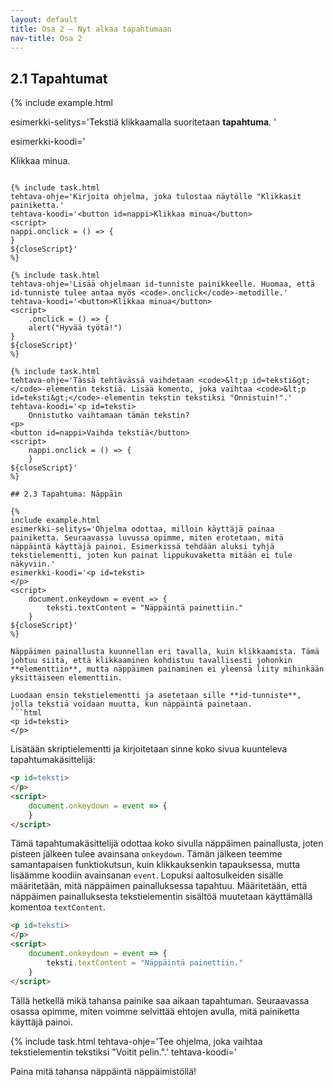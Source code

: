 ```yaml
---
layout: default
title: Osa 2 – Nyt alkaa tapahtumaan
nav-title: Osa 2
---
```

## 2.1 Tapahtumat

{%
 include example.html

 esimerkki-selitys='Tekstiä klikkaamalla suoritetaan <b>tapahtuma</b>. '

 esimerkki-koodi='<p id = teksti>
    Klikkaa minua.
</p>
<script>
    teksti.onclick = () => {
	alert("Onnittelut, klikkasit oikeaa paikkaa.")
    }
${closeScript}'
%}

Kun klikkaat hiirellä tietokoneen näyttöä tai painat tietokoneen näppäimiä, saat aikaan **tapahtuman**. Javascript-koodilla määritellään, mitä klikkauksesta tai näppäimen painamisesta tapahtuu.

## 2.2 Tapahtuma: Klikkaus

Jotta tiedetään, missä klikkaus tapahtuu on HTML-elementit merkittävä _id-tunnistella_. Luodaan tekstielementti ja annetaan sille id-tunnisteeksi `teksti`: `<p id=teksti>Klikkaa. minua</p>`. Id-tunniste määritetään **tagien** sisällä käyttämällä määrettä `id=` ja yhtäsuuruusmerkin oikealla puolella on **tunniste**, joka elementille asetetaan. 

Javascript-koodissa luodaan **kuuntelija**, joka odottaa, milloin id-tunnistettua elementtiä klikataan eli milloin _tapahtuma_ tapahtuu. Kuuntelija luodaan määrittämällä skriptielementin sisällä **tapahtumakäsittelijä**:

```html
<p id=teksti>
    Klikkaa minua.
</p>
<script>
    teksti.onclick = () => {
    }
</script>
```

**Tapahtumakäsittelijä** määritetään **id-tunnistetulle** elementille kirjoittamalla piste elementin id-tunnisteen jälkeen ja pisteen jälkeen kirjoitetaan avainsana `onclick`. Tällä avainsanalla saamme tietää, milloin id-tunnistettua elementtiä klikataan. Avainsanan jälkeen määritetään hieman kummallisen näköinen funktiokutsun `= () => { }`. Funktioihin tutustutaan lisään osassa 6, mutta ohitetaan ne nyt ja käytetään rakennetta osana **tapahtumakäsittelijää**. Tärkein osa tästä osasta on viimeiset aaltosulkeet `{ }`. Niiden sisälle kirjoitetaan se koodi, joka suoritetaan, kun id-tunnistettua elementtiä klikataan. Esimerkiksi jos tekstin klikkaamisen jälkeen halutaan tulostaa käyttäjälle lause `"Onnittelut, klikkasit oikeaa paikkaa."`, kirjoitetaan se _aaltosulkeiden sisälle_:

```html
<p id=teksti>
    Klikkaa minua.
</p>
<script>
    teksti.onclick = () => {
        alert("Onnittelut, klikkasit oikeaa paikkaa.")
    }
</script>
```

{% include task.html 
tehtava-ohje='Kirjoita ohjelmaan koodi, jossa komennolla <code>alert()</code> tulostetaan "Ankat uivat lammessa.", kun tekstiä "Missä ankat uivat?" klikataan.'
tehtava-koodi='<p id = teksti>
    Missä ankat uivat?
</p>
<script>
teksti.onclick = () => {
}
${closeScript}'
%}

{% include task.html
tehtava-ohje='Kirjoita ohjelmaan koodi, jossa <code>alert()</code>-komennolla tulostetaan "Höyhenpeite on myös vettähylkivä.", kun tekstiä "Ankkojen höyhenpeite on pehmeä" klikataan.'
tehtava-koodi='<p id = teksti>
    Ankkojen höyhenpeite on pehmeä.
</p>
<script>
${closeScript}'
%}

{% include extra.html
otsikko='Id-tunniste'
vinkki='Id-tunniste annetaan HTML-elementille. Id-tunnistetta käytetään HTML-koodin ja Javascript-koodin väliseen komminukaatioon. Kun HTML-elementti tunnistetaan id-tunnisteella, niin siihen voidaan viitata Javascript koodissa.' 
%}

{% include task.html
tehtava-ohje='Ohjelmoija on unohtanut tästä koodista id-tunnisteen. Korjaa koodiin id-tunniste siten, että kun tekstielementtiä klikataan, niin tulostetaan Javascript koodin <code>alert()</code>-komento.'
tehtava-koodi='<p>
    Saammeko tekstin toimimaan tapahtumana?
</p>
<script>
    .onclick = () => {
	alert("Onnittelut, osasit luoda oikean id-tunnuksen.")
    }
${closeScript}'
%}

{% include task.html
tehtava-ohje='Kirjoita ohjelmaan tekstielementti, jossa lukee "Koodiankat auttavat ihmisiä ohjelmoinnissa.". Anna tekstielementille tunnisteeksi "teksti". Lisää <code>onclick</code>-komento ja kirjoita sen sisälle <code>alert()</code>-komento, joka tulostaa tekstin "Lisäksi koodiankat ovat söpöjä.".'
tehtava-koodi='<script>
${closeScript}'
%}

### HTML-elementin tekstin vaihtaminen

{% include example.html
esimerkki-selitys='Tekstiä klikkaamalla teksti vaihtuu.'
esimerkki-koodi='<p id = teksti>Klikkaa minua.</p>
<script>
    teksti.onclick = () => {
		teksti.textContent = "Moikka moi!"    
    }
${closeScript}'
%}

Id-tunnistetun tekstielementin sisältö eli sitä, mitä tekstielementissä lukee vaihdetaan käyttämällä id-tunnistetun tekstielementin komentoa `textContent`.

### Painike

{% include example.html
esimerkki-selitys='Painikkeesta tapahtuu alert().'
esimerkki-koodi='<button id=nappi>Klikkaa tästä.</button>
<script>
	nappi.onclick = () =>  {
		alert("Nappia painettiin.")
	}
${closeScript}'
%}


{% include example.html
esimerkki-selitys='Painiketta <code>&lt;button&gt;</code> painettaessa suoritetaan komento <code>nappi.onclick</code>.'
esimerkki-koodi='<p id = teksti>hello!<p>
<button id=nappi>Vaihda tekstiä</button>
<script>
    nappi.onclick = () =>  {
	teksti.textContent = "Moikka moi!"
    }
${closeScript}'
%}

<button>Painike</button> on HTML-elementti, jota usein on tarkoitus klikata. Painikkeen määrittelävä tagi on `<button>`. Ilman Javascript-koodia painikkeen klikkaamisesta ei tapahdu mitään. Painikkeen klikkausta _kuunnellaan_ samalla tavalla, kuin muidenkin HTML-elementtien klikkausta. Tämä tarkoittaa sitä, että painikkeelle annetaan **id-tunniste** ja tämän jälkeen tunnistetulle painikkeelle tehdään **tapahtumakäsittelijä** skripitielementtiin.

```html
<button id=painike>
    Painike
</button>
<script>
    painike.onclick = () => {
        alert("Klikkasit painiketta.")
    }
</script>
```

{% include task.html
tehtava-ohje='Kirjoita ohjelma, joka tulostaa näytölle "Klikkasit painiketta.'
tehtava-koodi='<button id=nappi>Klikkaa minua</button>
<script>
nappi.onclick = () => {
}
${closeScript}'
%}

{% include task.html
tehtava-ohje='Lisää ohjelmaan id-tunniste painikkeelle. Huomaa, että id-tunniste tulee antaa myös <code>.onclick</code>-metodille.'
tehtava-koodi='<button>Klikkaa minua</button>
<script>
	.onclick = () => {
    alert("Hyvää työtä!")
}
${closeScript}'
%}

{% include task.html
tehtava-ohje='Tässä tehtävässä vaihdetaan <code>&lt;p id=teksti&gt;</code>-elementin tekstiä. Lisää komento, joka vaihtaa <code>&lt;p id=teksti&gt;</code>-elementin tekstin tekstiksi "Onnistuin!".'
tehtava-koodi='<p id=teksti>
    Onnistutko vaihtamaan tämän tekstin?
<p>
<button id=nappi>Vaihda tekstiä</button>
<script>
    nappi.onclick = () => {
    }
${closeScript}'
%}

## 2.3 Tapahtuma: Näppäin

{%
include example.html
esimerkki-selitys='Ohjelma odottaa, milloin käyttäjä painaa painiketta. Seuraavassa luvussa opimme, miten erotetaan, mitä näppäintä käyttäjä painoi. Esimerkissä tehdään aluksi tyhjä tekstielementti, joten kun painat lippukuvaketta mitään ei tule näkyviin.'
esimerkki-koodi='<p id=teksti>
</p>
<script>
    document.onkeydown = event => {
        teksti.textContent = "Näppäintä painettiin."
    }
${closeScript}'
%}

Näppäimen painallusta kuunnellan eri tavalla, kuin klikkaamista. Tämä johtuu siitä, että klikkaaminen kohdistuu tavallisesti johonkin **elementtiin**, mutta näppäimen painaminen ei yleensä liity mihinkään yksittäiseen elementtiin.

Luodaan ensin tekstielementti ja asetetaan sille **id-tunniste**, jolla tekstiä voidaan muutta, kun näppäintä painetaan. 
```html
<p id=teksti>
</p>
```
Lisätään skriptielementti ja kirjoitetaan sinne koko sivua kuunteleva tapahtumakäsittelijä:

```html
<p id=teksti>
</p>
<script>
    document.onkeydown = event => {
    }
</script>
```

Tämä tapahtumakäsittelijä odottaa koko sivulla näppäimen painallusta, joten pisteen jälkeen tulee avainsana `onkeydown`. Tämän jälkeen teemme samantapaisen funktiokutsun, kuin klikkauksenkin tapauksessa, mutta lisäämme koodiin avainsanan `event`. Lopuksi aaltosulkeiden sisälle määritetään, mitä näppäimen painalluksessa tapahtuu. Määritetään, että näppäimen painalluksesta tekstielementin sisältöä muutetaan käyttämällä komentoa `textContent`.
```html
<p id=teksti>
</p>
<script>
    document.onkeydown = event => {
        teksti.textContent = "Näppäintä painettiin."
    }
</script>
```

Tällä hetkellä mikä tahansa painike saa aikaan tapahtuman. Seuraavassa osassa opimme, miten voimme selvittää ehtojen avulla, mitä painiketta käyttäjä painoi.

{% include task.html
tehtava-ohje='Tee ohjelma, joka vaihtaa tekstielementin tekstiksi "Voitit pelin.".'
tehtava-koodi='<p id=teksti>
    Paina mitä tahansa näppäintä näppäimistöllä!
<p>
<script>

${closeScript}'
%}

{% include task.html
tehtava-ohje='Tee ohjelma, jossa näppäintä painettaessa näytölle tulostuu <code>alert()</code>-komennolla "PÖÖ!".'
tehtava-koodi='<script>

${closeScript}'
%}

## Opitut komennot




| Komento       | Esimerkki           | Selitys  |
| :-------------: |:-------------| :-----: |
| `id = teksti` | `<p id = teksti> Tekstillä on tunnisteena "teksti"` | Lisää tunnisteen HTML-elementille. |
| `.onclick = () = {}` | `teksti.onclick = () => {` | Odottaa käyttäjältä klikkausta asetettuun muuttujaan. |
| | `//...` | |
| | `}` | |
| `textContent` | `teksti.textContent = "Moikka moi!` | Vaihtaa id-tunnistetun muuttujan arvon. |
| `<button id=nappi>` | `<button id=nappi>Tämä on painike.</button>` | Luo painikkeen HTML-koodissa. |
| `document.onkeydown = event => { ... }` | `document.onkeydown = event => {` | Odottaa, milloin käyttäjä painaa näppäimistön painiketta. |
|| `alert("Painoit näppäintä")` | |
|| `}` | |

